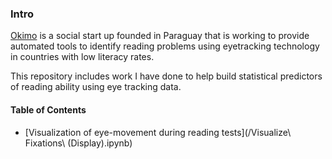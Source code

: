 ### Intro

[Okimo](http://www.okimo.co/) is a social start up founded in Paraguay that is working to provide automated tools to identify reading problems using eyetracking technology in countries with low literacy rates.



This repository includes work I have done to help build statistical predictors of reading ability using eye tracking data.



#### Table of Contents



* [Visualization of eye-movement during reading tests](/Visualize\ Fixations\ \(Display\).ipynb)

  

  



